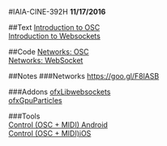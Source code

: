 #IAIA-CINE-392H
**11/17/2016**

##Text
[Introduction to OSC](http://opensoundcontrol.org/introduction-osc)  
[Introduction to Websockets](http://blog.teamtreehouse.com/an-introduction-to-websockets) 

##Code
[Networks: OSC](../c++/034_Network_OSC)  
[Networks: WebSocket](../c++/034_Network_WebSocket)

##Notes
###Networks
https://goo.gl/F8lASB

###Addons
[ofxLibwebsockets](https://github.com/robotconscience/ofxLibwebsockets)  
[ofxGpuParticles](https://github.com/neilmendoza/ofxGpuParticles)

###Tools  
[Control (OSC + MIDI) Android](https://play.google.com/store/apps/details?id=com.charlieroberts.Control&hl=en)  
[Control (OSC + MIDI)iOS](https://itunes.apple.com/us/app/control-osc-+-midi/id413224747?mt=8)